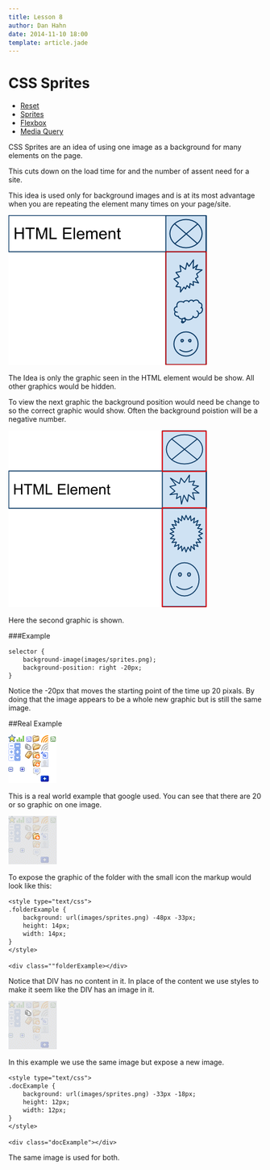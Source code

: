 ```yaml
---
title: Lesson 8
author: Dan Hahn
date: 2014-11-10 18:00
template: article.jade
---
```


# CSS Sprites

* [Reset]()
* [Sprites](sprites.html)
* [Flexbox](flexbox.html)
* [Media Query](media.html)

CSS Sprites are an idea of using one image as a background for many elements on the page.

This cuts down on the load time for and the number of assent need for a site.

This idea is used only for background images and is at its most advantage when you are repeating the element many times on your page/site.

![](images/image01.png)

The Idea is only the graphic seen in the HTML element would be show.  All other graphics would be hidden.

To view the next graphic the background position would need be change to so the correct graphic would show.  Often the background poistion will be a negative number.

![](images/image05.png)

Here the second graphic is shown.

###Example

	selector {
		background-image(images/sprites.png);
		background-position: right -20px;
	}

Notice the -20px that moves the starting point of the time up 20 pixals.  By doing that the image appears to be a whole new graphic but is still the same image.

##Real Example

![](images/image04.png)

This is a real world example that google used.  You can see that there are 20 or so graphic on one image.

![](images/image00.png)

To expose the graphic of the folder with the small icon the markup would look like this:

	<style type="text/css">
	.folderExample {
		background: url(images/sprites.png) -48px -33px;
		height: 14px;
		width: 14px;
	}
	</style>

	<div class=""folderExample></div>

Notice that DIV has no content in it.  In place of the content we use styles to make it seem like the DIV has an image in it.

![](images/image02.png)

In this example we use the same image but expose a new image.

	<style type="text/css">
	.docExample {
		background: url(images/sprites.png) -33px -18px;
		height: 12px;
		width: 12px;
	}
	</style>

	<div class="docExample"></div>

The same image is used for both.